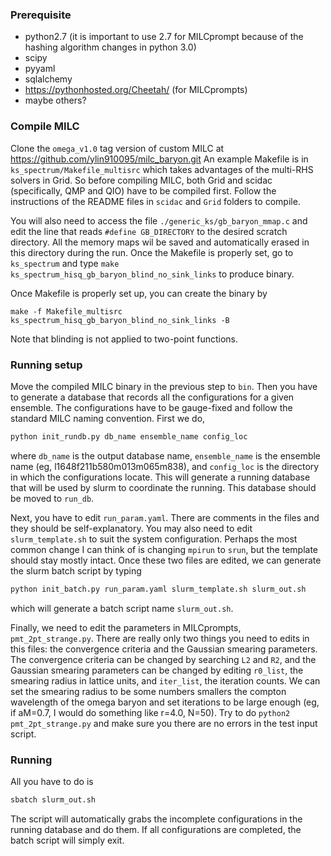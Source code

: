 ### Prerequisite
- python2.7 (it is important to use 2.7 for MILCprompt because of the hashing algorithm changes in python 3.0)
- scipy
- pyyaml
- sqlalchemy
- https://pythonhosted.org/Cheetah/ (for MILCprompts)
- maybe others? 

### Compile MILC

Clone the `omega_v1.0` tag version of custom MILC at https://github.com/ylin910095/milc_baryon.git
An example Makefile is in ```ks_spectrum/Makefile_multisrc``` which takes advantages of the multi-RHS solvers in Grid. So before compiling MILC, both Grid and scidac (specifically, QMP and QIO) have to be compiled first. Follow the instructions of the README files in ```scidac``` and ```Grid``` folders to compile.

You will also need to access the file ```./generic_ks/gb_baryon_mmap.c``` and edit the line that reads ```#define GB_DIRECTORY``` to the desired scratch directory. All the memory maps wil be saved and automatically erased in this directory during the run. Once the Makefile is properly set, go to ```ks_spectrum``` and type ```make ks_spectrum_hisq_gb_baryon_blind_no_sink_links``` to produce binary.

Once Makefile is properly set up, you can create the binary by 
```
make -f Makefile_multisrc ks_spectrum_hisq_gb_baryon_blind_no_sink_links -B 
```
Note that blinding is not applied to two-point functions.

### Running setup
Move the compiled MILC binary in the previous step to ```bin```. Then you have to generate a database that records all the configurations for a given ensemble. The configurations have to be gauge-fixed and follow the standard MILC naming convention. First we do,
```sh
python init_rundb.py db_name ensemble_name config_loc
```
where ```db_name``` is the output database name, ```ensemble_name``` is the ensemble name (eg, l1648f211b580m013m065m838),  and ```config_loc``` is the directory in which the configurations locate. This will generate a running database that will be used by slurm to coordinate the running. This database should be moved to ```run_db```.

Next, you have to edit ```run_param.yaml```. There are comments in the files and they should be self-explanatory. You may also need to edit ```slurm_template.sh``` to suit the system configuration. Perhaps the most common change I can think of is changing ```mpirun``` to ```srun```, but the template should stay mostly intact. Once these two files are edited, we can generate the slurm batch script by typing 

```sh
python init_batch.py run_param.yaml slurm_template.sh slurm_out.sh
```

which will generate a batch script name ```slurm_out.sh```. 

Finally, we need to edit the parameters in  MILCprompts, ```pmt_2pt_strange.py```. There are really only two things you need to edits in this files: the convergence criteria and the Gaussian smearing parameters. The convergence criteria can be changed by searching ```L2``` and ```R2```, and the Gaussian smearing parameters can be changed by editing ```r0_list```, the smearing radius in lattice units, and ```iter_list```, the iteration counts. We can set the smearing radius to be some numbers smallers the compton wavelength of the omega baryon and set iterations to be large enough (eg, if aM=0.7, I would do something like r=4.0, N=50). Try to do ```python2 pmt_2pt_strange.py``` and make sure you there are no errors in the test input script.

### Running
All you have to do is 

```sh
sbatch slurm_out.sh
```
The script will automatically grabs the incomplete configurations in the running database and do them. If all configurations are completed, the batch script will simply exit.

